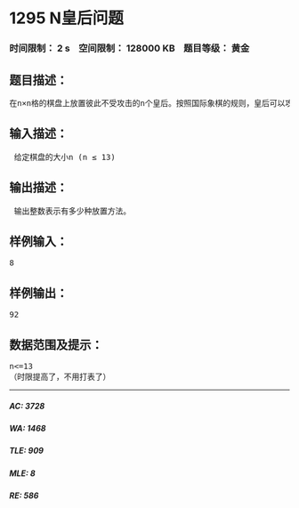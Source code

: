 # 1295 N皇后问题   
### 时间限制： 2 s&nbsp;&nbsp;&nbsp;&nbsp;空间限制： 128000 KB&nbsp;&nbsp;&nbsp;&nbsp;题目等级： 黄金  
## 题目描述：  

<pre>
在n×n格的棋盘上放置彼此不受攻击的n个皇后。按照国际象棋的规则，皇后可以攻击与之处在同一行或同一列或同一斜线上的棋子。n后问题等价于再n×n的棋盘上放置n个皇后，任何2个皇后不妨在同一行或同一列或同一斜线上。
</pre>
  
  
## 输入描述：  

<pre>
 给定棋盘的大小n (n ≤ 13)
</pre>
  
  
## 输出描述：  

<pre>
 输出整数表示有多少种放置方法。
</pre>
  
  
## 样例输入：  

<pre>
8
</pre>
  
  
## 样例输出：  

<pre>
92
</pre>
  
  
## 数据范围及提示：  

<pre>
n<=13
（时限提高了，不用打表了）
</pre>
  
  
***  

##### AC: 3728  
##### WA: 1468  
##### TLE: 909  
##### MLE: 8  
##### RE: 586  
